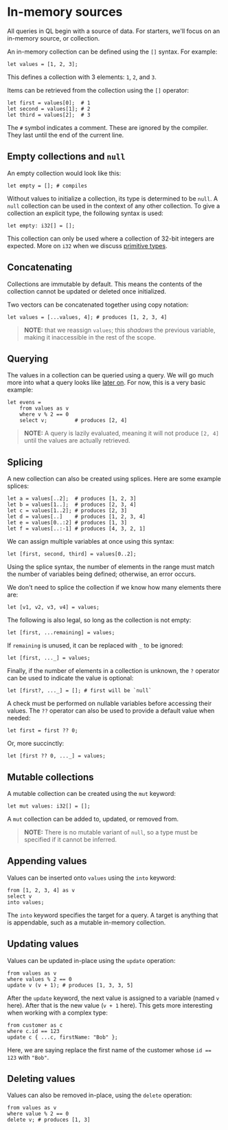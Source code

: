 # In-memory sources
All queries in QL begin with a source of data. For starters, we'll focus on an in-memory source, or collection.

An in-memory collection can be defined using the `[]` syntax. For example:
```
let values = [1, 2, 3];
```

This defines a collection with 3 elements: `1`, `2`, and `3`.

Items can be retrieved from the collection using the `[]` operator:
```
let first = values[0];  # 1
let second = values[1]; # 2
let third = values[2];  # 3  
```

The `#` symbol indicates a comment. These are ignored by the compiler. They last until the end of the current line.

## Empty collections and `null`
An empty collection would look like this:
```
let empty = []; # compiles
```

Without values to initialize a collection, its type is determined to be `null`. A `null` collection can be used in the context of any other collection. To give a collection an explicit type, the following syntax is used:
```
let empty: i32[] = [];
```

This collection can only be used where a collection of 32-bit integers are expected. More on `i32` when we discuss [primitive types](./primitive-types.md).

## Concatenating
Collections are immutable by default. This means the contents of the collection cannot be updated or deleted once initialized.

Two vectors can be concatenated together using copy notation:
```
let values = [...values, 4]; # produces [1, 2, 3, 4]
```

> **NOTE:** that we reassign `values`; this *shadows* the previous variable, making it inaccessible in the rest of the scope.

## Querying
The values in a collection can be queried using a query. We will go much more into what a query looks like [later on](./queries.md). For now, this is a very basic example:
```
let evens = 
    from values as v
    where v % 2 == 0
    select v;         # produces [2, 4] 
```

> **NOTE:** A query is lazily evaluated, meaning it will not produce `[2, 4]` until the values are actually retrieved.

## Splicing
A new collection can also be created using splices. Here are some example splices:
```
let a = values[..2];  # produces [1, 2, 3]
let b = values[1..];  # produces [2, 3, 4]
let c = values[1..2]; # produces [2, 3]
let d = values[..]    # produces [1, 2, 3, 4]
let e = values[0..:2] # produces [1, 3]
let f = values[..:-1] # produces [4, 3, 2, 1]
```

We can assign multiple variables at once using this syntax:
```
let [first, second, third] = values[0..2];
```

Using the splice syntax, the number of elements in the range must match the number of variables being defined; otherwise, an error occurs.

We don't need to splice the collection if we know how many elements there are:
```
let [v1, v2, v3, v4] = values;
```

The following is also legal, so long as the collection is not empty:
```
let [first, ...remaining] = values;
```

If `remaining` is unused, it can be replaced with `_` to be ignored:
```
let [first, ..._] = values;
```

Finally, if the number of elements in a collection is unknown, the `?` operator can be used to indicate the value is optional:
```
let [first?, ..._] = []; # first will be `null`
```

A check must be performed on nullable variables before accessing their values. The `??` operator can also be used to provide a default value when needed:
```
let first = first ?? 0;
``` 

Or, more succinctly:
```
let [first ?? 0, ..._] = values;
```

## Mutable collections
A mutable collection can be created using the `mut` keyword:
```
let mut values: i32[] = [];
```

A `mut` collection can be added to, updated, or removed from. 

> **NOTE:** There is no mutable variant of `null`, so a type must be specified if it cannot be inferred.

## Appending values
Values can be inserted onto `values` using the `into` keyword:
```
from [1, 2, 3, 4] as v
select v
into values;
```

The `into` keyword specifies the target for a query. A target is anything that is appendable, such as a mutable in-memory collection.

## Updating values
Values can be updated in-place using the `update` operation:
```
from values as v
where values % 2 == 0
update v (v + 1); # produces [1, 3, 3, 5]
```

After the `update` keyword, the next value is assigned to a variable (named `v` here). After that is the new value (`v + 1` here). This gets more interesting when working with a complex type:
```
from customer as c
where c.id == 123
update c { ...c, firstName: "Bob" };
```

Here, we are saying replace the first name of the customer whose `id == 123` with `"Bob"`. 

## Deleting values
Values can also be removed in-place, using the `delete` operation:
```
from values as v
where value % 2 == 0
delete v; # produces [1, 3]
```